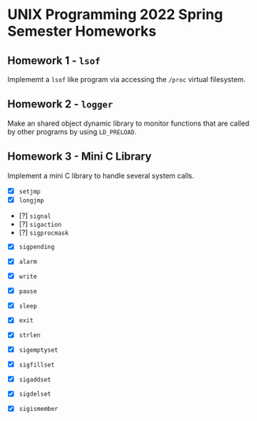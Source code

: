 # UNIX Programming 2022 Spring Semester Homeworks

## Homework 1 - `lsof`

Implememt a `lsof` like program via accessing the `/proc` virtual filesystem.

## Homework 2 - `logger`

Make an shared object dynamic library to monitor functions that are called by other programs by using `LD_PRELOAD`.

## Homework 3 - Mini C Library

Implement a mini C library to handle several system calls.

- [x] `setjmp`
- [x] `longjmp`
- [?] `signal`
- [?] `sigaction`
- [?] `sigprocmask`
- [x] `sigpending`
- [x] `alarm`
- [x] `write`
- [x] `pause`
- [x] `sleep`
- [x] `exit`
- [x] `strlen`
- [x] `sigemptyset`
- [x] `sigfillset`
- [x] `sigaddset`
- [x] `sigdelset`
- [x] `sigismember`
 